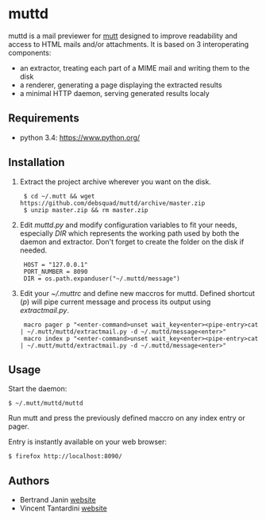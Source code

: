 muttd
=====
muttd is a mail previewer for [mutt](http://www.mutt.org/) designed to improve readability and access to HTML mails and/or attachments. It is based on 3 interoperating components:
* an extractor, treating each part of a MIME mail and writing them to the disk
* a renderer, generating a page displaying the extracted results
* a minimal HTTP daemon, serving generated results localy

## Requirements
* python 3.4: https://www.python.org/

## Installation
1. Extract the project archive wherever you want on the disk.

        $ cd ~/.mutt && wget https://github.com/debsquad/muttd/archive/master.zip 
        $ unzip master.zip && rm master.zip

2. Edit _muttd.py_ and modify configuration variables to fit your needs, especially _DIR_ which represents the working path used by both the daemon and extractor. Don't forget to create the folder on the disk if needed.

        HOST = "127.0.0.1"                                                          
        PORT_NUMBER = 8090                                                          
        DIR = os.path.expanduser("~/.muttd/message")

3. Edit your _~/.muttrc_ and define new maccros for muttd. Defined shortcut (_p_) will pipe current message and process its output using _extractmail.py_.

        macro pager p "<enter-command>unset wait_key<enter><pipe-entry>cat | ~/.mutt/muttd/extractmail.py -d ~/.muttd/message<enter>"
        macro index p "<enter-command>unset wait_key<enter><pipe-entry>cat | ~/.mutt/muttd/extractmail.py -d ~/.muttd/message<enter>"

## Usage
Start the daemon: 
```
$ ~/.mutt/muttd/muttd
```
Run mutt and press the previously defined maccro on any index entry or pager.

Entry is instantly available on your web browser: 
```
$ firefox http://localhost:8090/
```
## Authors
* Bertrand Janin [website](http://tamentis.com/)
* Vincent Tantardini [website](http://www.vtcreative.fr/)
